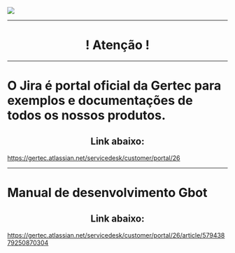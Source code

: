 [![](https://pbs.twimg.com/media/EKzBdw7WwAQrq8J.png)](https://www.gertec.com.br/)

 ----------------------------------------------------------------------

 <h1 align="center">                        ! Atenção !</h1>                               
 
  ----------------------------------------------------------------------

# O Jira é portal oficial da Gertec para exemplos e documentações de todos os nossos produtos. 
 
 <h2 align="center"> Link abaixo: </h2> 
 
 https://gertec.atlassian.net/servicedesk/customer/portal/26
 
 ----------------------------------------------------------------------

# Manual de desenvolvimento Gbot
<h2 align="center"> Link abaixo: </h2> 

https://gertec.atlassian.net/servicedesk/customer/portal/26/article/57943879250870304
